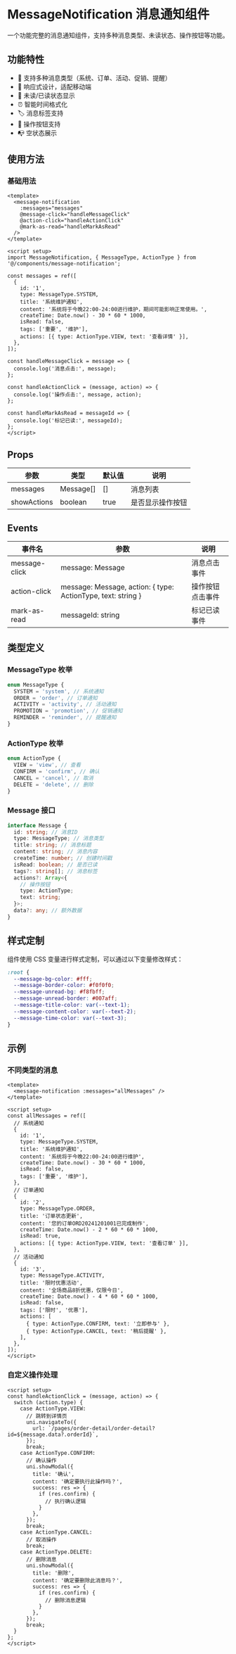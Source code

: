# MessageNotification 消息通知组件

一个功能完整的消息通知组件，支持多种消息类型、未读状态、操作按钮等功能。

## 功能特性

- 🎨 支持多种消息类型（系统、订单、活动、促销、提醒）
- 📱 响应式设计，适配移动端
- 🔔 未读/已读状态显示
- ⏰ 智能时间格式化
- 🏷️ 消息标签支持
- 🔘 操作按钮支持
- 📭 空状态展示

## 使用方法

### 基础用法

```vue
<template>
  <message-notification
    :messages="messages"
    @message-click="handleMessageClick"
    @action-click="handleActionClick"
    @mark-as-read="handleMarkAsRead"
  />
</template>

<script setup>
import MessageNotification, { MessageType, ActionType } from '@/components/message-notification';

const messages = ref([
  {
    id: '1',
    type: MessageType.SYSTEM,
    title: '系统维护通知',
    content: '系统将于今晚22:00-24:00进行维护，期间可能影响正常使用。',
    createTime: Date.now() - 30 * 60 * 1000,
    isRead: false,
    tags: ['重要', '维护'],
    actions: [{ type: ActionType.VIEW, text: '查看详情' }],
  },
]);

const handleMessageClick = message => {
  console.log('消息点击:', message);
};

const handleActionClick = (message, action) => {
  console.log('操作点击:', message, action);
};

const handleMarkAsRead = messageId => {
  console.log('标记已读:', messageId);
};
</script>
```

## Props

| 参数        | 类型      | 默认值 | 说明             |
| ----------- | --------- | ------ | ---------------- |
| messages    | Message[] | []     | 消息列表         |
| showActions | boolean   | true   | 是否显示操作按钮 |

## Events

| 事件名        | 参数                                                         | 说明             |
| ------------- | ------------------------------------------------------------ | ---------------- |
| message-click | message: Message                                             | 消息点击事件     |
| action-click  | message: Message, action: { type: ActionType, text: string } | 操作按钮点击事件 |
| mark-as-read  | messageId: string                                            | 标记已读事件     |

## 类型定义

### MessageType 枚举

```typescript
enum MessageType {
  SYSTEM = 'system', // 系统通知
  ORDER = 'order', // 订单通知
  ACTIVITY = 'activity', // 活动通知
  PROMOTION = 'promotion', // 促销通知
  REMINDER = 'reminder', // 提醒通知
}
```

### ActionType 枚举

```typescript
enum ActionType {
  VIEW = 'view', // 查看
  CONFIRM = 'confirm', // 确认
  CANCEL = 'cancel', // 取消
  DELETE = 'delete', // 删除
}
```

### Message 接口

```typescript
interface Message {
  id: string; // 消息ID
  type: MessageType; // 消息类型
  title: string; // 消息标题
  content: string; // 消息内容
  createTime: number; // 创建时间戳
  isRead: boolean; // 是否已读
  tags?: string[]; // 消息标签
  actions?: Array<{
    // 操作按钮
    type: ActionType;
    text: string;
  }>;
  data?: any; // 额外数据
}
```

## 样式定制

组件使用 CSS 变量进行样式定制，可以通过以下变量修改样式：

```scss
:root {
  --message-bg-color: #fff;
  --message-border-color: #f0f0f0;
  --message-unread-bg: #f8fbff;
  --message-unread-border: #007aff;
  --message-title-color: var(--text-1);
  --message-content-color: var(--text-2);
  --message-time-color: var(--text-3);
}
```

## 示例

### 不同类型的消息

```vue
<template>
  <message-notification :messages="allMessages" />
</template>

<script setup>
const allMessages = ref([
  // 系统通知
  {
    id: '1',
    type: MessageType.SYSTEM,
    title: '系统维护通知',
    content: '系统将于今晚22:00-24:00进行维护',
    createTime: Date.now() - 30 * 60 * 1000,
    isRead: false,
    tags: ['重要', '维护'],
  },
  // 订单通知
  {
    id: '2',
    type: MessageType.ORDER,
    title: '订单状态更新',
    content: '您的订单ORD20241201001已完成制作',
    createTime: Date.now() - 2 * 60 * 60 * 1000,
    isRead: true,
    actions: [{ type: ActionType.VIEW, text: '查看订单' }],
  },
  // 活动通知
  {
    id: '3',
    type: MessageType.ACTIVITY,
    title: '限时优惠活动',
    content: '全场商品8折优惠，仅限今日',
    createTime: Date.now() - 4 * 60 * 60 * 1000,
    isRead: false,
    tags: ['限时', '优惠'],
    actions: [
      { type: ActionType.CONFIRM, text: '立即参与' },
      { type: ActionType.CANCEL, text: '稍后提醒' },
    ],
  },
]);
</script>
```

### 自定义操作处理

```vue
<script setup>
const handleActionClick = (message, action) => {
  switch (action.type) {
    case ActionType.VIEW:
      // 跳转到详情页
      uni.navigateTo({
        url: `/pages/order-detail/order-detail?id=${message.data?.orderId}`,
      });
      break;
    case ActionType.CONFIRM:
      // 确认操作
      uni.showModal({
        title: '确认',
        content: '确定要执行此操作吗？',
        success: res => {
          if (res.confirm) {
            // 执行确认逻辑
          }
        },
      });
      break;
    case ActionType.CANCEL:
      // 取消操作
      break;
    case ActionType.DELETE:
      // 删除消息
      uni.showModal({
        title: '删除',
        content: '确定要删除此消息吗？',
        success: res => {
          if (res.confirm) {
            // 删除消息逻辑
          }
        },
      });
      break;
  }
};
</script>
```
